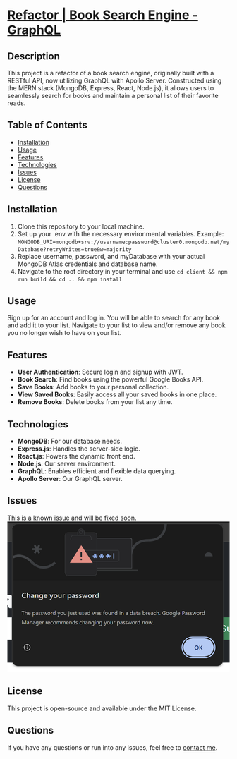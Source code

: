 # [Refactor | Book Search Engine - GraphQL](https://graphql-search-engine.onrender.com)

## Description

This project is a refactor of a book search engine, originally built with a RESTful API, now utilizing GraphQL with Apollo Server. Constructed using the MERN stack (MongoDB, Express, React, Node.js), it allows users to seamlessly search for books and maintain a personal list of their favorite reads.

## Table of Contents

- [Installation](#installation)
- [Usage](#usage)
- [Features](#features)
- [Technologies](#technologies)
- [Issues](#issues)
- [License](#license)
- [Questions](#questions)

## Installation

1. Clone this repository to your local machine.
2. Set up your .env with the necessary environmental variables. Example: `MONGODB_URI=mongodb+srv://username:password@cluster0.mongodb.net/myDatabase?retryWrites=true&w=majority`
3. Replace username, password, and myDatabase with your actual MongoDB Atlas credentials and database name.
4. Navigate to the root directory in your terminal and use `cd client && npm run build && cd .. && npm install`

## Usage

Sign up for an account and log in. You will be able to search for any book and add it to your list. Navigate to your list to view and/or remove any book you no longer wish to have on your list.

## Features

- **User Authentication**: Secure login and signup with JWT.
- **Book Search**: Find books using the powerful Google Books API.
- **Save Books**: Add books to your personal collection.
- **View Saved Books**: Easily access all your saved books in one place.
- **Remove Books**: Delete books from your list any time.

## Technologies

- **MongoDB**: For our database needs.
- **Express.js**: Handles the server-side logic.
- **React.js**: Powers the dynamic front end.
- **Node.js**: Our server environment.
- **GraphQL**: Enables efficient and flexible data querying.
- **Apollo Server**: Our GraphQL server.

## Issues

This is a known issue and will be fixed soon.
![alt text](client/public/bug.png)


## License

This project is open-source and available under the MIT License.

## Questions

If you have any questions or run into any issues, feel free to [contact me](garibay_r18@yahoo.com).
